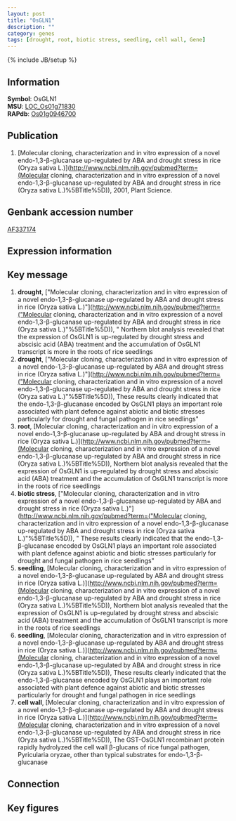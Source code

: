 ```yaml
---
layout: post
title: "OsGLN1"
description: ""
category: genes
tags: [drought, root, biotic stress, seedling, cell wall, Gene]
---
```

{% include JB/setup %}

## Information
__Symbol__: OsGLN1  
__MSU__: [LOC_Os01g71830](http://rice.plantbiology.msu.edu/cgi-bin/ORF_infopage.cgi?orf=LOC_Os01g71830)  
__RAPdb__: [Os01g0946700](http://rapdb.dna.affrc.go.jp/viewer/gbrowse_details/irgsp1?name=Os01g0946700)  

## Publication
1. [Molecular cloning, characterization and in vitro expression of a novel endo-1,3-β-glucanase up-regulated by ABA and drought stress in rice (Oryza sativa L.)](http://www.ncbi.nlm.nih.gov/pubmed?term=(Molecular cloning, characterization and in vitro expression of a novel endo-1,3-β-glucanase up-regulated by ABA and drought stress in rice (Oryza sativa L.)%5BTitle%5D)), 2001, Plant Science.

## Genbank accession number
[AF337174](http://www.ncbi.nlm.nih.gov/nuccore/AF337174)

## Expression information

## Key message
1. __drought__, ["Molecular cloning, characterization and in vitro expression of a novel endo-1,3-β-glucanase up-regulated by ABA and drought stress in rice (Oryza sativa L.)"](http://www.ncbi.nlm.nih.gov/pubmed?term=("Molecular cloning, characterization and in vitro expression of a novel endo-1,3-β-glucanase up-regulated by ABA and drought stress in rice (Oryza sativa L.)"%5BTitle%5D)), " Northern blot analysis revealed that the expression of OsGLN1 is up-regulated by drought stress and abscisic acid (ABA) treatment and the accumulation of OsGLN1 transcript is more in the roots of rice seedlings
2. __drought__, ["Molecular cloning, characterization and in vitro expression of a novel endo-1,3-β-glucanase up-regulated by ABA and drought stress in rice (Oryza sativa L.)"](http://www.ncbi.nlm.nih.gov/pubmed?term=("Molecular cloning, characterization and in vitro expression of a novel endo-1,3-β-glucanase up-regulated by ABA and drought stress in rice (Oryza sativa L.)"%5BTitle%5D)),  These results clearly indicated that the endo-1,3-β-glucanase encoded by OsGLN1 plays an important role associated with plant defence against abiotic and biotic stresses particularly for drought and fungal pathogen in rice seedlings"
3. __root__, [Molecular cloning, characterization and in vitro expression of a novel endo-1,3-β-glucanase up-regulated by ABA and drought stress in rice (Oryza sativa L.)](http://www.ncbi.nlm.nih.gov/pubmed?term=(Molecular cloning, characterization and in vitro expression of a novel endo-1,3-β-glucanase up-regulated by ABA and drought stress in rice (Oryza sativa L.)%5BTitle%5D)),  Northern blot analysis revealed that the expression of OsGLN1 is up-regulated by drought stress and abscisic acid (ABA) treatment and the accumulation of OsGLN1 transcript is more in the roots of rice seedlings
4. __biotic stress__, ["Molecular cloning, characterization and in vitro expression of a novel endo-1,3-β-glucanase up-regulated by ABA and drought stress in rice (Oryza sativa L.)"](http://www.ncbi.nlm.nih.gov/pubmed?term=("Molecular cloning, characterization and in vitro expression of a novel endo-1,3-β-glucanase up-regulated by ABA and drought stress in rice (Oryza sativa L.)"%5BTitle%5D)), " These results clearly indicated that the endo-1,3-β-glucanase encoded by OsGLN1 plays an important role associated with plant defence against abiotic and biotic stresses particularly for drought and fungal pathogen in rice seedlings"
5. __seedling__, [Molecular cloning, characterization and in vitro expression of a novel endo-1,3-β-glucanase up-regulated by ABA and drought stress in rice (Oryza sativa L.)](http://www.ncbi.nlm.nih.gov/pubmed?term=(Molecular cloning, characterization and in vitro expression of a novel endo-1,3-β-glucanase up-regulated by ABA and drought stress in rice (Oryza sativa L.)%5BTitle%5D)),  Northern blot analysis revealed that the expression of OsGLN1 is up-regulated by drought stress and abscisic acid (ABA) treatment and the accumulation of OsGLN1 transcript is more in the roots of rice seedlings
6. __seedling__, [Molecular cloning, characterization and in vitro expression of a novel endo-1,3-β-glucanase up-regulated by ABA and drought stress in rice (Oryza sativa L.)](http://www.ncbi.nlm.nih.gov/pubmed?term=(Molecular cloning, characterization and in vitro expression of a novel endo-1,3-β-glucanase up-regulated by ABA and drought stress in rice (Oryza sativa L.)%5BTitle%5D)),  These results clearly indicated that the endo-1,3-β-glucanase encoded by OsGLN1 plays an important role associated with plant defence against abiotic and biotic stresses particularly for drought and fungal pathogen in rice seedlings
7. __cell wall__, [Molecular cloning, characterization and in vitro expression of a novel endo-1,3-β-glucanase up-regulated by ABA and drought stress in rice (Oryza sativa L.)](http://www.ncbi.nlm.nih.gov/pubmed?term=(Molecular cloning, characterization and in vitro expression of a novel endo-1,3-β-glucanase up-regulated by ABA and drought stress in rice (Oryza sativa L.)%5BTitle%5D)),  The GST-OsGLN1 recombinant protein rapidly hydrolyzed the cell wall β-glucans of rice fungal pathogen, Pyricularia oryzae, other than typical substrates for endo-1,3-β-glucanase

## Connection

## Key figures


